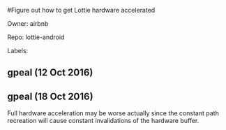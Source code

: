 #Figure out how to get Lottie hardware accelerated

Owner: airbnb

Repo: lottie-android

Labels: 

## gpeal (12 Oct 2016)



## gpeal (18 Oct 2016)

Full hardware acceleration may be worse actually since the constant path recreation will cause constant invalidations of the hardware buffer.


